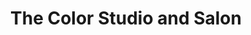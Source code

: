 ---
title: "The Color Studio and Salon"
url: /dallas/the-color-studio-and-salon-preston-road/
shop: beauty
---